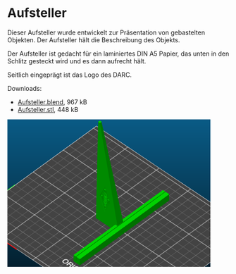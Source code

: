 Aufsteller
===

Dieser Aufsteller wurde entwickelt zur Präsentation von gebastelten Objekten. Der Aufsteller hält die Beschreibung des Objekts.

Der Aufsteller ist gedacht für ein laminiertes DIN A5 Papier, das unten in den Schlitz gesteckt wird und es dann aufrecht hält.

Seitlich eingeprägt ist das Logo des DARC.

Downloads:

* [Aufsteller.blend](Aufsteller.blend), 967 kB
* [Aufsteller.stl](Aufsteller.stl), 448 kB

![Aufsteller](Aufsteller.png)